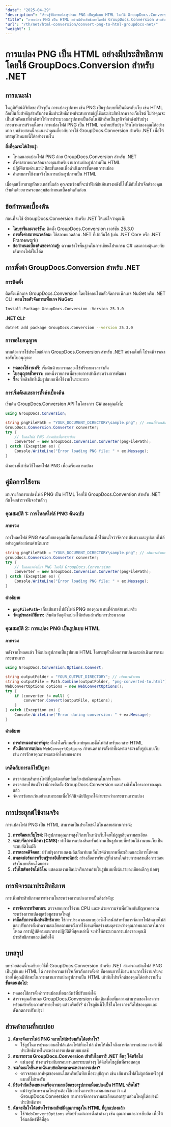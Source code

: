 ```yaml
---
"date": "2025-04-29"
"description": "เรียนรู้วิธีการแปลงรูปภาพ PNG เป็นรูปแบบ HTML โดยใช้ GroupDocs.Conversion สำหรับ .NET เพิ่มประสิทธิภาพการสร้างเนื้อหาเว็บของคุณด้วยคู่มือทีละขั้นตอนนี้"
"title": "การแปลง PNG เป็น HTML อย่างมีประสิทธิภาพโดยใช้ GroupDocs.Conversion สำหรับ .NET"
"url": "/th/net/html-conversion/convert-png-to-html-groupdocs-net/"
"weight": 1
---
```


# การแปลง PNG เป็น HTML อย่างมีประสิทธิภาพโดยใช้ GroupDocs.Conversion สำหรับ .NET
## การแนะนำ
ในภูมิทัศน์ดิจิทัลของปัจจุบัน การแปลงรูปภาพ เช่น PNG เป็นรูปแบบที่เป็นมิตรกับเว็บ เช่น HTML ถือเป็นสิ่งสำคัญสำหรับการเพิ่มประสิทธิภาพประสบการณ์ผู้ใช้และประสิทธิภาพของเว็บไซต์ ไม่ว่าคุณจะเป็นนักพัฒนาที่กำลังทำให้การประมวลผลรูปภาพเป็นอัตโนมัติหรือเป็นธุรกิจที่กำลังปรับปรุงกระบวนการสร้างเนื้อหา การแปลงไฟล์ PNG เป็น HTML จะช่วยปรับปรุงเวิร์กโฟลว์ของคุณได้อย่างมาก บทช่วยสอนนี้จะแนะนำคุณเกี่ยวกับการใช้ GroupDocs.Conversion สำหรับ .NET เพื่อให้บรรลุเป้าหมายนี้ได้อย่างราบรื่น

**สิ่งที่คุณจะได้เรียนรู้:**
- โหลดและแปลงไฟล์ PNG ด้วย GroupDocs.Conversion สำหรับ .NET
- ตั้งค่าสภาพแวดล้อมของคุณสำหรับงานการแปลงรูปภาพเป็น HTML
- ปฏิบัติตามคำแนะนำทีละขั้นตอนเพื่อดำเนินการขั้นตอนการแปลง
- ค้นพบการใช้งานจริงในการแปลงรูปภาพเป็น HTML

เมื่อคุณเชี่ยวชาญทักษะเหล่านี้แล้ว คุณจะพร้อมที่จะนำฟังก์ชันอันทรงพลังนี้ไปใช้กับโปรเจ็กต์ของคุณ เริ่มต้นด้วยการครอบคลุมข้อกำหนดเบื้องต้นกันก่อน
## ข้อกำหนดเบื้องต้น
ก่อนที่จะใช้ GroupDocs.Conversion สำหรับ .NET ให้แน่ใจว่าคุณมี:
- **ไลบรารีและเวอร์ชัน:** ติดตั้ง GroupDocs.Conversion เวอร์ชัน 25.3.0
- **การตั้งค่าสภาพแวดล้อม:** ใช้สภาพแวดล้อม .NET ที่เข้ากันได้ (เช่น .NET Core หรือ .NET Framework)
- **ข้อกำหนดเบื้องต้นของความรู้:** ความเข้าใจพื้นฐานในการเขียนโปรแกรม C# และความคุ้นเคยกับเส้นทางไฟล์ในโค้ด
## การตั้งค่า GroupDocs.Conversion สำหรับ .NET
### การติดตั้ง
ติดตั้งแพ็กเกจ GroupDocs.Conversion โดยใช้คอนโซลตัวจัดการแพ็กเกจ NuGet หรือ .NET CLI:
**คอนโซลตัวจัดการแพ็กเกจ NuGet:**
```shell
Install-Package GroupDocs.Conversion -Version 25.3.0
```
**.NET CLI:**
```bash
dotnet add package GroupDocs.Conversion --version 25.3.0
```
### การขอใบอนุญาต
หากต้องการใช้ประโยชน์จาก GroupDocs.Conversion สำหรับ .NET อย่างเต็มที่ โปรดพิจารณาขอรับใบอนุญาต:
- **ทดลองใช้งานฟรี:** เริ่มต้นด้วยการทดลองใช้ฟรีระยะเวลาจำกัด
- **ใบอนุญาตชั่วคราว:** ขอหนึ่งรายการเพื่อขยายการเข้าถึงระหว่างการพัฒนา
- **ซื้อ:** ซื้อลิขสิทธิ์เต็มรูปแบบเพื่อใช้งานในระยะยาว
### การเริ่มต้นและการตั้งค่าเบื้องต้น
เริ่มต้น GroupDocs.Conversion API ในโครงการ C# ของคุณดังนี้:
```csharp
using GroupDocs.Conversion;

string pngFilePath = "YOUR_DOCUMENT_DIRECTORY\sample.png"; // แทนที่ด้วยเส้นทางจริง
GroupDocs.Conversion.Converter converter;
try {
    // โหลดไฟล์ PNG ต้นฉบับเพื่อการแปลง
    converter = new GroupDocs.Conversion.Converter(pngFilePath);
} catch (Exception ex) {
    Console.WriteLine("Error loading PNG file: " + ex.Message);
}
```
ตัวอย่างนี้สาธิตวิธีโหลดไฟล์ PNG เพื่อเตรียมการแปลง
## คู่มือการใช้งาน
มาเจาะลึกการแปลงไฟล์ PNG เป็น HTML โดยใช้ GroupDocs.Conversion สำหรับ .NET กันโดยสำรวจฟีเจอร์หลักๆ
### คุณสมบัติ 1: การโหลดไฟล์ PNG ต้นฉบับ
#### ภาพรวม
การโหลดไฟล์ PNG ต้นฉบับของคุณเป็นขั้นตอนเริ่มต้นเพื่อให้แน่ใจว่าจัดการเส้นทางและรูปแบบไฟล์อย่างถูกต้องก่อนดำเนินการ
```csharp
string pngFilePath = "YOUR_DOCUMENT_DIRECTORY\sample.png"; // เส้นทางตัวแทน
groupdocs.Conversion.Converter converter;
try {
    // โหลดแหล่งที่มา PNG โดยใช้ GroupDocs.Conversion
    converter = new GroupDocs.Conversion.Converter(pngFilePath);
} catch (Exception ex) {
    Console.WriteLine("Error loading PNG file: " + ex.Message);
}
```
#### คำอธิบาย
- **`pngFilePath`-** เก็บเส้นทางไปยังไฟล์ PNG ของคุณ แทนที่ด้วยตำแหน่งจริง
- **วัตถุประสงค์วิธีการ:** เริ่มต้นวัตถุตัวแปลงให้พร้อมสำหรับการประมวลผล
### คุณสมบัติ 2: การแปลง PNG เป็นรูปแบบ HTML
#### ภาพรวม
หลังจากโหลดแล้ว ให้แปลงรูปภาพเป็นรูปแบบ HTML โดยระบุตัวเลือกการแปลงและดำเนินการตามกระบวนการ
```csharp
using GroupDocs.Conversion.Options.Convert;

string outputFolder = "YOUR_OUTPUT_DIRECTORY"; // เส้นทางตัวแทน
string outputFile = Path.Combine(outputFolder, "png-converted-to.html");
WebConvertOptions options = new WebConvertOptions();
try {
    if (converter != null) {
        converter.Convert(outputFile, options);
    }
} catch (Exception ex) {
    Console.WriteLine("Error during conversion: " + ex.Message);
}
```
#### คำอธิบาย
- **การกำหนดค่าเอาท์พุต:** ตั้งค่าไดเร็กทอรีเอาท์พุตและชื่อไฟล์สำหรับเอกสาร HTML
- **ตัวเลือกการแปลง:** `WebConvertOptions` กำหนดค่าการตั้งค่าที่เฉพาะเจาะจงกับรูปแบบเว็บ เช่น การรักษาคุณภาพและเค้าโครงของภาพ
### เคล็ดลับการแก้ไขปัญหา
- ตรวจสอบเส้นทางไฟล์ที่ถูกต้องเพื่อหลีกเลี่ยงข้อผิดพลาดในการโหลด
- ตรวจสอบให้แน่ใจว่ามีการติดตั้ง GroupDocs.Conversion และอ้างอิงในโครงการของคุณแล้ว
- จัดการข้อยกเว้นอย่างเหมาะสมเพื่อให้วินิจฉัยปัญหาได้ง่ายระหว่างกระบวนการแปลง
## การประยุกต์ใช้งานจริง
การแปลงไฟล์ PNG เป็น HTML สามารถเป็นประโยชน์ได้ในหลายสถานการณ์:
1. **การพัฒนาเว็บไซต์:** ฝังรูปภาพคุณภาพสูงไว้ภายในหน้าเว็บโดยไม่สูญเสียความละเอียด
2. **ระบบจัดการเนื้อหา (CMS):** ทำให้การแปลงสินทรัพย์ภาพเป็นรูปแบบที่พร้อมใช้งานบนเว็บเป็นระบบอัตโนมัติ
3. **การตลาดดิจิตอล:** ปรับปรุงการแสดงผลิตภัณฑ์บนเว็บไซต์ด้วยภาพที่ละเอียดและมีการโต้ตอบ
4. **แพลตฟอร์มการเรียนรู้ทางอิเล็กทรอนิกส์:** สร้างสื่อการเรียนรู้ที่น่าสนใจด้วยการผสานสื่อการสอนเข้าในบทเรียนโดยตรง
5. **เว็บไซต์พอร์ตโฟลิโอ:** แสดงผลงานศิลปะหรือภาพถ่ายในรูปแบบที่เน้นรายละเอียดเล็กๆ น้อยๆ
## การพิจารณาประสิทธิภาพ
การเพิ่มประสิทธิภาพการทำงานในระหว่างการแปลงภาพเป็นสิ่งสำคัญ:
- **การจัดการทรัพยากร:** ตรวจสอบการใช้งาน CPU และหน่วยความจำเพื่อป้องกันปัญหาคอขวดระหว่างการแปลงชุดข้อมูลขนาดใหญ่
- **เคล็ดลับการเพิ่มประสิทธิภาพ:** ใช้การประมวลผลแบบอะซิงโครนัสสำหรับการจัดการไฟล์หลายไฟล์ และปรับการตั้งค่าความละเอียดตามกรณีการใช้งานเพื่อสร้างสมดุลระหว่างคุณภาพและเวลาในการโหลด
การปฏิบัติตามแนวทางปฏิบัติดีที่สุดเหล่านี้ จะทำให้กระบวนการแปลงของคุณมีประสิทธิภาพและเชื่อถือได้
## บทสรุป
บทช่วยสอนนี้จะอธิบายวิธีที่ GroupDocs.Conversion สำหรับ .NET สามารถแปลงไฟล์ PNG เป็นรูปแบบ HTML ได้ การทำความเข้าใจเกี่ยวกับการตั้งค่า ขั้นตอนการใช้งาน และการใช้งานจริงจะช่วยให้คุณมีทักษะในการผสานการแปลงรูปภาพเป็น HTML เข้ากับโปรเจ็กต์ของคุณได้อย่างราบรื่น
**ขั้นตอนต่อไป:**
- ทดลองใช้การตั้งค่าการแปลงเพื่อผลลัพธ์ที่ปรับแต่งได้
- สำรวจคุณลักษณะ GroupDocs.Conversion เพิ่มเติมเพื่อเพิ่มความสามารถของโครงการ
พร้อมสำหรับความท้าทายใหม่ๆ แล้วหรือยัง? นำโซลูชันนี้ไปใช้ในโครงการถัดไปของคุณและสังเกตการปรับปรุง!
## ส่วนคำถามที่พบบ่อย
1. **ฉันจะจัดการไฟล์ PNG หลายไฟล์พร้อมกันได้อย่างไร?**
   - ใช้ลูปในการประมวลผลไฟล์แต่ละไฟล์ทีละไฟล์ ช่วยให้มั่นใจถึงการจัดการหน่วยความจำที่มีประสิทธิภาพในระหว่างการแปลงแบบแบตช์
2. **สามารถรวม GroupDocs.Conversion เข้ากับไลบรารี .NET อื่นๆ ได้หรือไม่**
   - แน่นอน! ทำงานร่วมกับกรอบงานและระบบต่างๆ ได้ดีเพื่อโซลูชันที่ครอบคลุม
3. **จะเกิดอะไรขึ้นหากฉันพบข้อผิดพลาดระหว่างการแปลง?**
   - ตรวจสอบเอาท์พุตของคอนโซลหรือบันทึกเพื่อระบุปัญหา เช่น เส้นทางไฟล์ไม่ถูกต้องหรือรูปแบบที่ไม่รองรับ
4. **มีข้อจำกัดเรื่องขนาดหรือความละเอียดของรูปภาพเมื่อแปลงเป็น HTML หรือไม่?**
   - แม้ว่ารูปภาพขนาดใหญ่จะต้องใช้เวลาในการประมวลผลนานกว่า แต่ GroupDocs.Conversion สามารถจัดการความละเอียดมาตรฐานส่วนใหญ่ได้อย่างมีประสิทธิภาพ
5. **ฉันจะมั่นใจได้อย่างไรว่าผลลัพธ์มีคุณภาพสูงใน HTML ที่ถูกแปลงแล้ว**
   - ใช้ `WebConvertOptions` เพื่อปรับแต่งการตั้งค่าต่างๆ เช่น คุณภาพและการบีบอัด เพื่อให้ได้ผลลัพธ์ที่ดีที่สุด